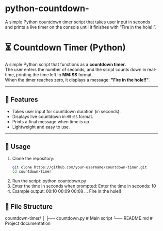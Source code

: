 # python-countdown-
A simple Python countdown timer script that takes user input in seconds and prints a live timer on the console until it finishes with “Fire in the hole!!”.

# ⏳ Countdown Timer (Python)

A simple Python script that functions as a **countdown timer**.  
The user enters the number of seconds, and the script counts down in real-time, printing the time left in **MM:SS** format.  
When the timer reaches zero, it displays a message: **"Fire in the hole!!"**.

---

## 📌 Features
- Takes user input for countdown duration (in seconds).
- Displays live countdown in `MM:SS` format.
- Prints a final message when time is up.
- Lightweight and easy to use.

---

## 🚀 Usage
1. Clone the repository:
   ```bash
   git clone https://github.com/your-username/countdown-timer.git
   cd countdown-timer
2. Run the script:
   python countdown.py
3. Enter the time in seconds when prompted:
   Enter the time in seconds: 10
4. Example output:
   00:10
   00:09
   00:08
   ...
   Fire in the hole!!
   
 ##  📂 File Structure
countdown-timer/
│
├── countdown.py   # Main script
└── README.md      # Project documentation

